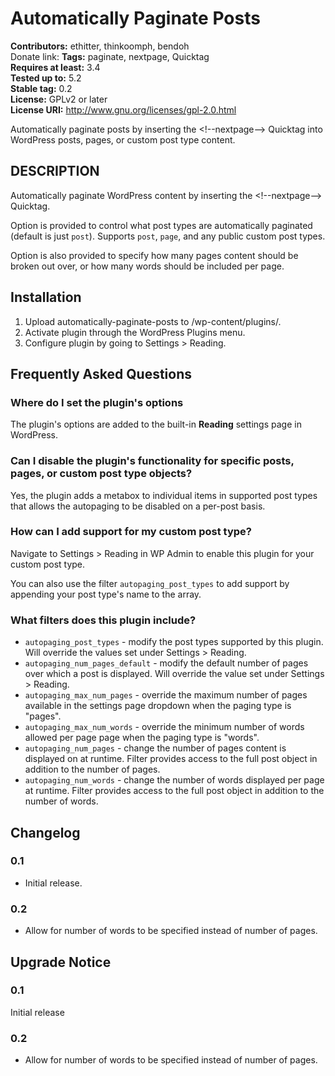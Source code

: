# Automatically Paginate Posts #
**Contributors:** ethitter, thinkoomph, bendoh  
Donate link:
**Tags:** paginate, nextpage, Quicktag  
**Requires at least:** 3.4  
**Tested up to:** 5.2  
**Stable tag:** 0.2  
**License:** GPLv2 or later  
**License URI:** http://www.gnu.org/licenses/gpl-2.0.html  

Automatically paginate posts by inserting the &lt;!--nextpage--&gt; Quicktag into WordPress posts, pages, or custom post type content.

## DESCRIPTION ##

Automatically paginate WordPress content by inserting the &lt;!--nextpage--&gt; Quicktag.

Option is provided to control what post types are automatically paginated (default is just `post`). Supports `post`, `page`, and any public custom post types.

Option is also provided to specify how many pages content should be broken out over, or how many words should be included per page.

## Installation ##

1. Upload automatically-paginate-posts to /wp-content/plugins/.
2. Activate plugin through the WordPress Plugins menu.
3. Configure plugin by going to Settings > Reading.

## Frequently Asked Questions ##

### Where do I set the plugin's options ###
The plugin's options are added to the built-in **Reading** settings page in WordPress.

### Can I disable the plugin's functionality for specific posts, pages, or custom post type objects? ###
Yes, the plugin adds a metabox to individual items in supported post types that allows the autopaging to be disabled on a per-post basis.

### How can I add support for my custom post type? ###
Navigate to Settings > Reading in WP Admin to enable this plugin for your custom post type.

You can also use the filter `autopaging_post_types` to add support by appending your post type's name to the array.

### What filters does this plugin include? ###
* `autopaging_post_types` - modify the post types supported by this plugin. Will override the values set under Settings > Reading.
* `autopaging_num_pages_default` - modify the default number of pages over which a post is displayed. Will override the value set under Settings > Reading.
* `autopaging_max_num_pages` - override the maximum number of pages available in the settings page dropdown when the paging type is "pages".
* `autopaging_max_num_words` - override the minimum number of words allowed per page page when the paging type is "words".
* `autopaging_num_pages` - change the number of pages content is displayed on at runtime. Filter provides access to the full post object in addition to the number of pages.
* `autopaging_num_words` - change the number of words displayed per page at runtime. Filter provides access to the full post object in addition to the number of words.

## Changelog ##

### 0.1 ###
* Initial release.

### 0.2 ###
* Allow for number of words to be specified instead of number of pages.

## Upgrade Notice ##

### 0.1 ###
Initial release

### 0.2 ###
* Allow for number of words to be specified instead of number of pages.
